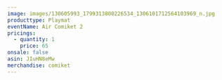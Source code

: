 ```yaml
---
image: images/130605993_1799313800226534_1306101712564103969_n.jpg
producttype: Playmat
eventName: Air Comiket 2
pricings:
  - quantity: 1
    price: 65
onsale: false
asin: JIuHN8eMw
merchandise: comiket
---
```

